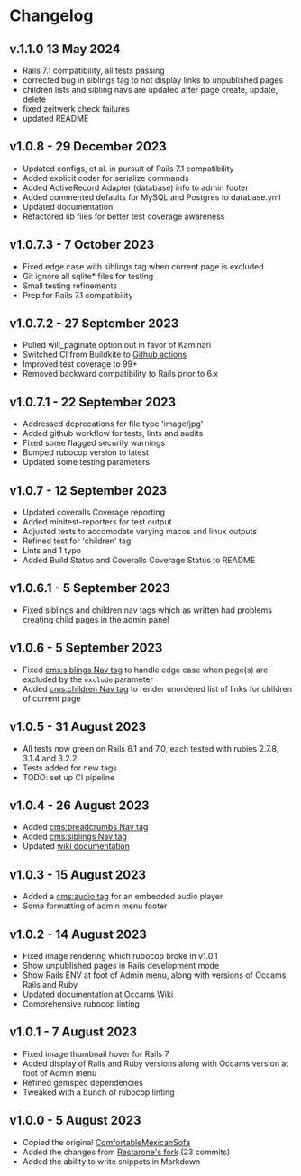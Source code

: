 # Changelog

## v.1.1.0 13 May 2024

- Rails 7.1 compatibility, all tests passing
- corrected bug in siblings tag to not display links to unpublished pages
- children lists and sibling navs are updated after page create, update, delete
- fixed zeitwerk check failures
- updated README

## v1.0.8 - 29 December 2023

- Updated configs, et al. in pursuit of Rails 7.1 compatibility
- Added explicit coder for serialize commands
- Added ActiveRecord Adapter (database) info to admin footer
- Added commented defaults for MySQL and Postgres to database.yml
- Updated documentation
- Refactored lib files for better test coverage awareness

## v1.0.7.3 - 7 October 2023

- Fixed edge case with siblings tag when current page is excluded
- Git ignore all sqlite* files for testing
- Small testing refinements
- Prep for Rails 7.1 compatibility

## v1.0.7.2 - 27 September 2023

- Pulled will_paginate option out in favor of Kaminari
- Switched CI from Buildkite to [Github actions](https://github.com/avonderluft/occams/actions/workflows/rubyonrails.yml)
- Improved test coverage to 99+
- Removed backward compatibility to Rails prior to 6.x

## v1.0.7.1 - 22 September 2023

- Addressed deprecations for file type 'image/jpg'
- Added github workflow for tests, lints and audits
- Fixed some flagged security warnings
- Bumped rubocop version to latest
- Updated some testing parameters

## v1.0.7 - 12 September 2023

- Updated coveralls Coverage reporting
- Added minitest-reporters for test output
- Adjusted tests to accomodate varying macos and linux outputs
- Refined test for 'children' tag
- Lints and 1 typo
- Added Build Status and Coveralls Coverage Status to README

## v1.0.6.1 - 5 September 2023

- Fixed siblings and children nav tags which as written had problems creating child pages in the admin panel

## v1.0.6 - 5 September 2023

- Fixed [cms:siblings Nav tag](https://github.com/avonderluft/occams/wiki/Content-Tags#siblings) to handle edge case when page(s) are excluded by the `exclude` parameter
- Added [cms:children Nav tag](https://github.com/avonderluft/occams/wiki/Content-Tags#children) to render unordered list of links for children of current page

## v1.0.5 - 31 August 2023

- All tests now green on Rails 6.1 and 7.0, each tested with rubies 2.7.8, 3.1.4 and 3.2.2.
- Tests added for new tags
- TODO: set up CI pipeline

## v1.0.4 - 26 August 2023

- Added [cms:breadcrumbs Nav tag](https://github.com/avonderluft/occams/wiki/Content-Tags#breadcrumbs)
- Added [cms:siblings Nav tag](https://github.com/avonderluft/occams/wiki/Content-Tags#siblings)
- Updated [wiki documentation](https://github.com/avonderluft/occams/wiki)

## v1.0.3 - 15 August 2023

- Added a [cms:audio tag](https://github.com/avonderluft/occams/wiki/Content-Tags#audio) for an embedded audio player
- Some formatting of admin menu footer

## v1.0.2 - 14 August 2023

- Fixed image rendering which rubocop broke in v1.0.1
- Show unpublished pages in Rails development mode
- Show Rails ENV at foot of Admin menu, along with versions of Occams, Rails and Ruby
- Updated documentation at [Occams Wiki](https://github.com/avonderluft/occams/wiki) 
- Comprehensive rubocop linting

## v1.0.1 - 7 August 2023

- Fixed image thumbnail hover for Rails 7
- Added display of Rails and Ruby versions along with Occams version at foot of Admin menu
- Refined gemspec dependencies
- Tweaked with a bunch of rubocop linting

## v1.0.0 - 5 August 2023

- Copied the original [ComfortableMexicanSofa](https://github.com/comfy/comfortable-mexican-sofa)
- Added the changes from [Restarone's fork](https://github.com/restarone/comfortable-mexican-sofa) (23 commits)
- Added the ability to write snippets in Markdown